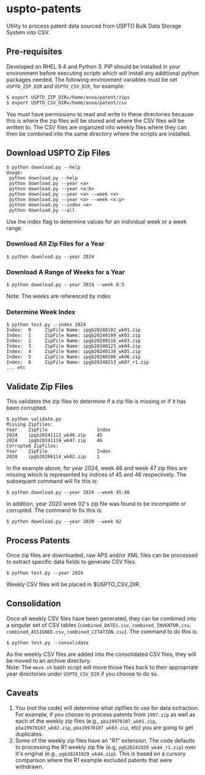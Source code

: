 # uspto-patents
Utility to process patent data sourced from USPTO Bulk Data Storage System into CSV.
## Pre-requisites
Developed on RHEL 9.4 and Python 3.  PIP should be installed in your environment before executing scripts which will install any additional python packages needed. The following environment variables must be set ```USPTO_ZIP_DIR``` and ```USPTO_CSV_DIR```, for example:
```
$ export USPTO_ZIP_DIR=/home/anna/patent/zips
$ export USPTO_CSV_DIR=/home/anna/patent/csv
```
You must have permissions to read and write to these directories because this is where the zip files will be stored and where the CSV files will be written to.  The CSV files are organized into weekly files where they can then be combined into the same directory where the scripts are installed.
## Download USPTO Zip Files
```
$ python download.py --help
Usage:
 python download.py --help
 python download.py --year <a>
 python download.py --year <a:b>
 python download.py --year <a> --week <x>
 python download.py --year <a> --week <x:y>
 python download.py --index <a>
 python download.py --all
```
 Use the index flag to determine values for an individual week or a week range.
### Download All Zip Files for a Year
```
$ python download.py --year 2024
```
### Download A Range of Weeks for a Year
```
$ python download.py --year 2024 --week 0:5
```
Note: The weeks are referenced by index
### Determine Week Index
```
$ python test.py --index 2024
Index:  0     ZipFile Name: ipgb20240102_wk01.zip
Index:  1     ZipFile Name: ipgb20240109_wk02.zip
Index:  2     ZipFile Name: ipgb20240116_wk03.zip
Index:  3     ZipFile Name: ipgb20240123_wk04.zip
Index:  4     ZipFile Name: ipgb20240130_wk05.zip
Index:  5     ZipFile Name: ipgb20240206_wk06.zip
Index:  6     ZipFile Name: ipgb20240213_wk07_r1.zip
... etc
```
## Validate Zip Files
This validates the zip files to determine if a zip file is missing or if it has been corrupted.
```
$ python validate.py 
Missing Zipfiles:
Year    ZipFile                  Index
2024    ipgb20241112_wk46.zip    45   
2024    ipgb20241119_wk47.zip    46   
Corrupted Zipfiles:
Year    ZipFile                  Index
2020    ipgb20200114_wk02.zip    1  
```
In the example above, for year 2024, week 46 and week 47 zip files are missing which is represented by indices of 45 and 46 respectively.  The subsequent command will fix this is:
```
$ python download.py --year 2024 --week 45:46
```
In addition, year 2020 week 02's zip file was found to be incomplete or corrupted.  The command to fix this is:
```
$ python download.py --year 2020 --week 02
```
## Process Patents
Once zip files are downloaded, raw APS and/or XML files can be processed to extract specific data fields to generate CSV files.
```
$ python test.py --year 2024
```
Weekly CSV files will be placed in $USPTO_CSV_DIR.
## Consolidation
Once all weekly CSV files have been generated, they can be combined into a singular set of CSV tables (```combined_DATES.csv```, ```combined_INVENTOR.csv```, ```combined_ASSIGNEE.csv```, ```combined_CITATION.csv```).  The command to do this is:
```
$ python test.py --consolidate
```
As the weekly CSV files are added into the consolidated CSV files, they will be moved to an archive directory.  
Note:  The ```move.sh``` bash script will move those files back to their appropriate year directories under ```USPTO_CSV_DIR``` if you choose to do so.
## Caveats
1) You (not the code) will determine what zipfiles to use for data extraction.  For example, if you choose to process patents from ```1997.zip``` as well as each of the weekly zip files (e.g., ```pba19970107_wk01.zip```, ```pba19970107_wk02.zip```, ```pba19970107_wk03.zip```, etc) you are going to get duplicates.
2) Some of the weekly zip files have an "R1" extension.  The code defaults to processing the R1 weekly zip file (e.g, ```pgb20241029_wk44_r1.zip```) over it's original (e.g., ```pgb20241029_wk44.zip```).  This is based on a cursory comparison where the R1 example excluded patents that were withdrawn.
